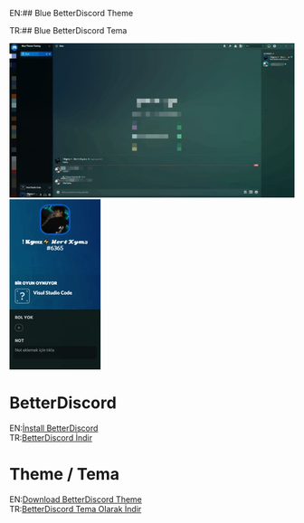 EN:## Blue BetterDiscord Theme 

TR:## Blue BetterDiscord Tema 

<img src="https://github.com/MertKaymaz35/blue-theme/blob/main/screenshots/1.png" alt="1">
<img src="https://github.com/MertKaymaz35/blue-theme/blob/main/screenshots/2.png" alt="2">

<h1>BetterDiscord</h1>
EN:<a href="https://github.com/rauenzi/BetterDiscordApp/releases">İnstall BetterDiscord</a>
<br>
TR:<a href="https://github.com/rauenzi/BetterDiscordApp/releases">BetterDiscord İndir</a>
<br>
<h1>Theme / Tema</h1>
EN:<a href="https://i.mrtkymz.ml/is/discord-themes/blue-theme/blue.theme.css" download>Download BetterDiscord Theme</a>
<br>
TR:<a href="https://i.mrtkymz.ml/is/discord-themes/blue-theme/blue.theme.css" download>BetterDiscord Tema Olarak İndir</a>
